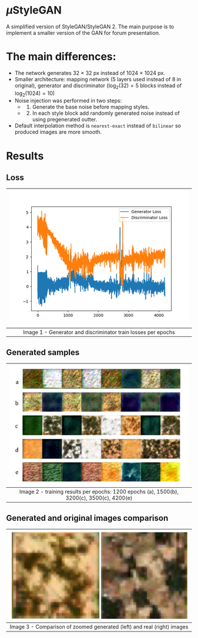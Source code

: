 # $`\mu`$StyleGAN

A simplified version of StyleGAN/StyleGAN 2. The main purpose is to implement a smaller version of the GAN for forum presentation. 

# The main differences:
- The network generates 32 $\times$ 32 px instead of 1024 $\times$ 1024 px.
- Smaller architecture: mapping network (5 layers used instead of 8 in original), generator and discriminator ($\log_2(32) = 5$ blocks instead of $\log_2(1024) = 10$)
- Noise injection was performed in two steps:
   - 1. Generate the base noise before mapping styles.
   - 2. In each style block add randomly generated noise instead of using pregenerated outter.
 - Default interpolation method is `nearest-exact` instead of `bilinear` so produced images are more smooth.

# Results

## Loss

|![Loss](images/loss.jpg)|
|:--:|
|Image 1 - Generator and discriminator train losses per epochs|

## Generated samples

| ![Samples](images/samples.jpg) |
| :--: |
| Image 2 - training results per epochs: 1200 epochs (a), 1500(b), 3200(c), 3500(c), 4200(e)|


## Generated and original images comparison

|![Comparison](images/comparison.jpg)|
|:--:|
|Image 3 - Comparison of zoomed generated (left) and real (right) images|

